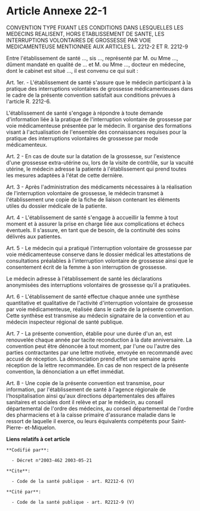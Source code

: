 # Article Annexe 22-1

CONVENTION TYPE FIXANT LES CONDITIONS DANS LESQUELLES LES MEDECINS  REALISENT, HORS ETABLISSEMENT DE SANTE, LES INTERRUPTIONS
VOLONTAIRES DE  GROSSESSE PAR VOIE MEDICAMENTEUSE MENTIONNEE AUX ARTICLES L. 2212-2 ET  R. 2212-9  

Entre l'établissement de santé ..., sis ..., représenté par M. ou Mme ..., dûment mandaté en qualité de ... et M. ou Mme ...,
docteur en médecine, dont le cabinet est situé ..., il est convenu ce qui suit :

Art. 1er. -     L'établissement de santé s'assure que le médecin participant à la pratique des interruptions volontaires de
grossesse médicamenteuses dans le cadre de la présente convention satisfait aux conditions prévues à l'article R. 2212-6.

L'établissement de santé s'engage à répondre à toute demande d'information liée à la pratique de l'interruption volontaire de
grossesse par voie médicamenteuse présentée par le médecin. Il organise des formations visant à l'actualisation de l'ensemble
des connaissances requises pour la pratique des interruptions volontaires de grossesse par mode médicamenteux.

Art. 2 -     En cas de doute sur la datation de la grossesse, sur l'existence d'une grossesse extra-utérine ou, lors de la
visite de contrôle, sur la vacuité utérine, le médecin adresse la patiente à l'établissement qui prend toutes les mesures
adaptées à l'état de cette dernière.

Art. 3 -     Après l'administration des médicaments nécessaires à la réalisation de l'interruption volontaire de grossesse,
le médecin transmet à l'établissement une copie de la fiche de liaison contenant les éléments utiles du dossier médicale de
la patiente.

Art. 4 -     L'établissement de santé s'engage à accueillir la femme à tout moment et à assurer la prise en charge liée aux
complications et échecs éventuels. Il s'assure, en tant que de besoin, de la continuité des soins délivrés aux patientes.

Art. 5 -     Le médecin qui a pratiqué l'interruption volontaire de grossesse par voie médicamenteuse conserve dans le
dossier médical les attestations de consultations préalables à l'interruption volontaire de grossesse ainsi que le
consentement écrit de la femme à son interruption de grossesse.

Le médecin adresse à l'établissement de santé les déclarations anonymisées des interruptions volontaires de grossesse qu'il a
pratiquées.

Art. 6 -     L'établissement de santé effectue chaque année une synthèse quantitative et qualitative de l'activité
d'interruption volontaire de grossesse par voie médicamenteuse, réalisée dans le cadre de la présente convention. Cette
synthèse est transmise au médecin signataire de la convention et au médecin inspecteur régional de santé publique.

Art. 7 -     La présente convention, établie pour une durée d'un an, est renouvelée chaque année par tacite reconduction à la
date anniversaire. La convention peut être dénoncée à tout moment, par l'une ou l'autre des parties contractantes par une
lettre motivée, envoyée en recommandé avec accusé de réception. La dénonciation prend effet une semaine après réception de la
lettre recommandée. En cas de non respect de la présente convention, la dénonciation a un effet immédiat.

Art. 8 -     Une copie de la présente convention est transmise, pour information, par l'établissement de santé à l'agence
régionale de l'hospitalisation ainsi qu'aux directions départementales des affaires sanitaires et sociales dont il relève et
par le médecin, au conseil départemental de l'ordre des médecins, au conseil départemental de l'ordre des pharmaciens et à la
caisse primaire d'assurance maladie dans le ressort de laquelle il exerce, ou leurs équivalents compétents pour Saint-Pierre-
et-Miquelon.

**Liens relatifs à cet article**

	**Codifié par**:

	  - Décret n°2003-462 2003-05-21

	**Cite**:

	  - Code de la santé publique - art. R2212-6 (V)

	**Cité par**:

	  - Code de la santé publique - art. R2212-9 (V)
